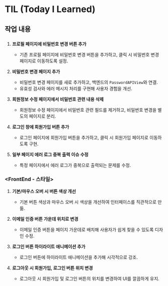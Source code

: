 # TIL (Today I Learned)

## 작업 내용

### <FrontEnd>
1. **프로필 페이지에 비밀번호 변경 버튼 추가**
   - 기존 프로필 페이지에 비밀번호 변경 버튼을 추가하고, 클릭 시 비밀번호 변경 페이지로 이동하도록 설정.

2. **비밀번호 변경 페이지 추가**
   - 비밀번호 변경 페이지를 새로 추가하고, 백엔드의 `PasswordAPIView`와 연결.
   - 유효성 검사와 에러 메시지 처리를 구현해 사용자 경험을 개선.

3. **회원정보 수정 페이지에서 비밀번호 관련 내용 삭제**
   - 회원정보 수정 페이지에서 비밀번호 관련 필드를 제거하고, 비밀번호 변경을 별도의 페이지로 분리.

4. **로그인 창에 회원가입 버튼 추가**
   - 로그인 페이지에 회원가입 버튼을 추가하고, 클릭 시 회원가입 페이지로 이동하도록 구현.

5. **일부 페이지 에러 로그 중복 출력 이슈 수정**
   - 특정 페이지에서 에러 로그가 중복으로 출력되는 문제를 수정.

### <FrontEnd - 스타일>
1. **기본/마우스 오버 시 버튼 색상 개선**
   - 기본 버튼 색상과 마우스 오버 시 색상을 개선하여 인터페이스를 직관적으로 만듦.

2. **이메일 인증 버튼 가운데 위치로 변경**
   - 이메일 인증 버튼을 페이지 가운데로 배치해 사용자가 쉽게 찾을 수 있도록 디자인 수정.

3. **로그인 버튼 하이라이트 애니메이션 추가**
   - 로그인 버튼에 하이라이트 애니메이션을 추가해 시각적으로 강조.

4. **로그아웃 시 회원가입, 로그인 버튼 위치 변경**
   - 로그아웃 시 회원가입 및 로그인 버튼의 위치를 변경하여 UI를 깔끔하게 유지.
